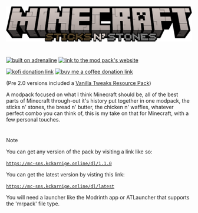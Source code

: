 [![mod pack title](./web-files/res/modpack_title.png)](https://mc-sns.github.io/)

#

[![built on adrenaline](https://cdn.jsdelivr.net/npm/@intergrav/devins-badges@3/assets/cozy/built-with/adrenaline_64h.png)](https://modrinth.com/modpack/adrenaline) [![link to the mod pack's website](https://cdn.jsdelivr.net/npm/@intergrav/devins-badges@3/assets/cozy/documentation/website_64h.png)](https://mc-sns.github.io/)

[![kofi donation link](https://cdn.jsdelivr.net/npm/@intergrav/devins-badges@3/assets/cozy/donate/kofi-singular_64h.png)](https://ko-fi.com/kckarnige) [![buy me a coffee donation link](https://cdn.jsdelivr.net/npm/@intergrav/devins-badges@3/assets/cozy/donate/buymeacoffee-singular_64h.png)](https://www.buymeacoffee.com/kckarnige)

(Pre 2.0 versions included a [Vanilla Tweaks Resource Pack](https://vanillatweaks.net/share#FzZIiJ))

A modpack focused on what I think Minecraft should be, all of the best parts of Minecraft through-out it's history put together in one modpack, the sticks n' stones, the bread n' butter, the chicken n' waffles, whatever perfect combo you can think of, this is my take on that for Minecraft, with a few personal touches.

#

> [!NOTE]
> You can get any version of the pack by visiting a link like so:
> 
> [`https://mc-sns.kckarnige.online/dl/1.1.0`](https://mc-sns.github.io/dl/1.1.0)
> 
> You can get the latest version by visting this link:
> 
> [`https://mc-sns.kckarnige.online/dl/latest`](https://mc-sns.github.io/dl/latest)
> 
> You will need a launcher like the Modrinth app or ATLauncher that supports the 'mrpack' file type.
